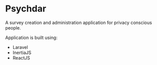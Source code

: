 # Psychdar

A survey creation and administration application for privacy conscious people.

Application is built using:
- Laravel
- InertiaJS
- ReactJS

